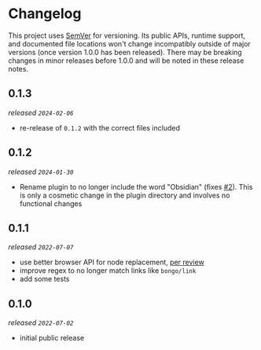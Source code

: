 # Changelog

This project uses [SemVer](https://semver.org/) for versioning. Its public APIs, runtime support, and documented file locations won't change incompatibly outside of major versions (once version 1.0.0 has been released). There may be breaking changes in minor releases before 1.0.0 and will be noted in these release notes.

## 0.1.3

_released `2024-02-06`_

- re-release of `0.1.2` with the correct files included

## 0.1.2

_released `2024-01-30`_

- Rename plugin to no longer include the word "Obsidian" (fixes [#2](https://github.com/xavdid/obsidian-golinks/issues/2)). This is only a cosmetic change in the plugin directory and involves no functional changes

## 0.1.1

_released `2022-07-07`_

- use better browser API for node replacement, [per review](https://github.com/obsidianmd/obsidian-releases/pull/1035#issuecomment-1177017484)
- improve regex to no longer match links like `bongo/link`
- add some tests

## 0.1.0

_released `2022-07-02`_

- initial public release
